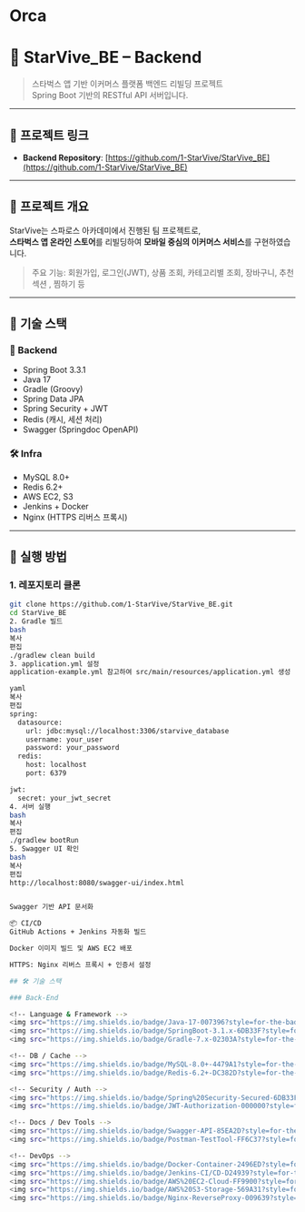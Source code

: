 # Orca

# 🌟 StarVive_BE – Backend

> 스타벅스 앱 기반 이커머스 플랫폼 백엔드 리빌딩 프로젝트  
> Spring Boot 기반의 RESTful API 서버입니다.

---

## 🔗 프로젝트 링크

- **Backend Repository**: [https://github.com/1-StarVive/StarVive_BE](https://github.com/1-StarVive/StarVive_BE)

---

## 📌 프로젝트 개요

StarVive는 스파로스 아카데미에서 진행된 팀 프로젝트로,  
**스타벅스 앱 온라인 스토어**를 리빌딩하여 **모바일 중심의 이커머스 서비스**를 구현하였습니다.

> 주요 기능: 회원가입, 로그인(JWT), 상품 조회, 카테고리별 조회, 장바구니, 추천 섹션 , 찜하기 등

---

## 🚀 기술 스택

### 🔧 Backend
- Spring Boot 3.3.1
- Java 17
- Gradle (Groovy)
- Spring Data JPA
- Spring Security + JWT
- Redis (캐시, 세션 처리)
- Swagger (Springdoc OpenAPI)

### 🛠 Infra
- MySQL 8.0+
- Redis 6.2+
- AWS EC2, S3
- Jenkins + Docker
- Nginx (HTTPS 리버스 프록시)

---

## 🧰 실행 방법

### 1. 레포지토리 클론
```bash
git clone https://github.com/1-StarVive/StarVive_BE.git
cd StarVive_BE
2. Gradle 빌드
bash
복사
편집
./gradlew clean build
3. application.yml 설정
application-example.yml 참고하여 src/main/resources/application.yml 생성

yaml
복사
편집
spring:
  datasource:
    url: jdbc:mysql://localhost:3306/starvive_database
    username: your_user
    password: your_password
  redis:
    host: localhost
    port: 6379

jwt:
  secret: your_jwt_secret
4. 서버 실행
bash
복사
편집
./gradlew bootRun
5. Swagger UI 확인
bash
복사
편집
http://localhost:8080/swagger-ui/index.html


Swagger 기반 API 문서화

📦 CI/CD
GitHub Actions + Jenkins 자동화 빌드

Docker 이미지 빌드 및 AWS EC2 배포

HTTPS: Nginx 리버스 프록시 + 인증서 설정

## 🛠️ 기술 스택

### Back-End

<!-- Language & Framework -->
<img src="https://img.shields.io/badge/Java-17-007396?style=for-the-badge&logo=java&logoColor=white"/>
<img src="https://img.shields.io/badge/SpringBoot-3.1.x-6DB33F?style=for-the-badge&logo=springboot&logoColor=white"/>
<img src="https://img.shields.io/badge/Gradle-7.x-02303A?style=for-the-badge&logo=gradle&logoColor=white"/>

<!-- DB / Cache -->
<img src="https://img.shields.io/badge/MySQL-8.0+-4479A1?style=for-the-badge&logo=mysql&logoColor=white"/>
<img src="https://img.shields.io/badge/Redis-6.2+-DC382D?style=for-the-badge&logo=redis&logoColor=white"/>

<!-- Security / Auth -->
<img src="https://img.shields.io/badge/Spring%20Security-Secured-6DB33F?style=for-the-badge&logo=spring-security&logoColor=white"/>
<img src="https://img.shields.io/badge/JWT-Authorization-000000?style=for-the-badge&logo=jsonwebtokens&logoColor=white"/>

<!-- Docs / Dev Tools -->
<img src="https://img.shields.io/badge/Swagger-API-85EA2D?style=for-the-badge&logo=swagger&logoColor=black"/>
<img src="https://img.shields.io/badge/Postman-TestTool-FF6C37?style=for-the-badge&logo=postman&logoColor=white"/>

<!-- DevOps -->
<img src="https://img.shields.io/badge/Docker-Container-2496ED?style=for-the-badge&logo=docker&logoColor=white"/>
<img src="https://img.shields.io/badge/Jenkins-CI/CD-D24939?style=for-the-badge&logo=jenkins&logoColor=white"/>
<img src="https://img.shields.io/badge/AWS%20EC2-Cloud-FF9900?style=for-the-badge&logo=amazon-ec2&logoColor=white"/>
<img src="https://img.shields.io/badge/AWS%20S3-Storage-569A31?style=for-the-badge&logo=amazon-s3&logoColor=white"/>
<img src="https://img.shields.io/badge/Nginx-ReverseProxy-009639?style=for-the-badge&logo=nginx&logoColor=white"/>
